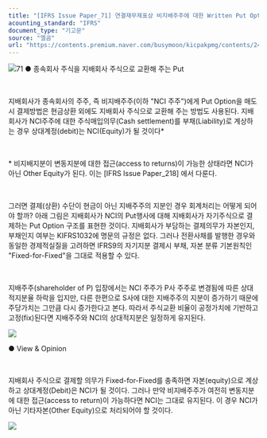 ```yaml
---
title: "[IFRS Issue Paper_71] 연결재무제표상 비지배주주에 대한 Written Put Option의 회계처리②"
acounting_standard: "IFRS"
document_type: "기고문"
source: "엘곰"
url: "https://contents.premium.naver.com/busymoon/kicpakpmg/contents/240502132443762yr"
---
```

![](https://n2.news.naver.com/l.gif?type=content)71 ● 종속회사 주식을 지배회사 주식으로 교환해 주는 Put

​

지배회사가 종속회사의 주주, 즉 비지배주주(이하 "NCI 주주")에게 Put Option을 매도시 결제방법은 현금상환 외에도 지배회사 주식으로 교환해 주는 방법도 사용된다. 지배회사가 NCI주주에 대한 주식매입의무(Cash settlement)를 부채(Liability)로 계상하는 경우 상대계정(debit)는 NCI(Equity)가 될 것이다\*

​

\* 비지배지분이 변동지분에 대한 접근(access to returns)이 가능한 상태라면 NCI가 아닌 Other Equity가 된다. 이는 \[IFRS Issue Paper\_218\] 에서 다룬다.

​

그러면 결제(상환) 수단이 현금이 아닌 지배주주의 지분인 경우 회계처리는 어떻게 되어야 할까? 아래 그림은 지배회사가 NCI의 Put행사에 대해 지배회사가 자기주식으로 결제하는 Put Option 구조를 표현한 것이다. 지배회사가 부담하는 결제의무가 자본인지, 부채인지 여부는 KIFRS1032에 명문의 규정은 없다. 그러나 전환사채를 발행한 경우와 동일한 경제적실질을 고려하면 IFRS9의 자기지분 결제시 부채, 자본 분류 기본원칙인 "Fixed-for-Fixed"을 그대로 적용할 수 있다.

​

지배주주(shareholder of P) 입장에서는 NCI 주주가 P사 주주로 변경됨에 따른 상대적지분율 하락을 입지만, 다른 한편으로 S사에 대한 지배주주의 지분이 증가하기 때문에 주당가치는 그만큼 다시 증가한다고 본다. 따라서 주식교환 비율이 공정가치에 기반하고 고정(fix)된다면 지배주주와 NCI의 상대적지분은 일정하게 유지된다.

![](https://dthumb-phinf.pstatic.net/dthumb?src=%22https://postfiles.pstatic.net/MjAyNDAzMjdfMTQy/MDAxNzExNTI4MTc5NDM0.s7gRyyN9dQkXj8b-qiLONWdJaq5oWvm7nFoOB6h0DgUg.cfDeO7yK9mgAgrmoAuKVjEP-EXMUE-Si_6e4_A3rRaog.PNG/image.png?type=w773%22&service=scs&type=w800)

● View & Opinion

​

지배회사 주식으로 결제할 의무가 Fixed-for-Fixed를 충족하면 자본(equity)으로 계상하고 상대계정(Debit)은 NCI가 될 것이다. 그러나 만약 비지배주주가 여전히 변동지분에 대한 접근(access to return)이 가능하다면 NCI는 그대로 유지된다. 이 경우 NCI가 아닌 기타자본(Other Equity)으로 처리되어야 할 것이다.

[![](https://dthumb-phinf.pstatic.net/dthumb?src=%22https://storep-phinf.pstatic.net/cafe_004/original_7.png?type=p100_100%22&service=scs&type=w800)](https://contents.premium.naver.com/busymoon/kicpakpmg/contents/#)

​